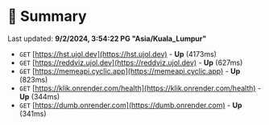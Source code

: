 # 📖 Summary
Last updated: **9/2/2024, 3:54:22 PG "Asia/Kuala_Lumpur"**

- `GET` [https://hst.ujol.dev](https://hst.ujol.dev) - **Up** (4173ms)
- `GET` [https://reddviz.ujol.dev](https://reddviz.ujol.dev) - **Up** (627ms)
- `GET` [https://memeapi.cyclic.app](https://memeapi.cyclic.app) - **Up** (823ms)
- `GET` [https://klik.onrender.com/health](https://klik.onrender.com/health) - **Up** (344ms)
- `GET` [https://dumb.onrender.com](https://dumb.onrender.com) - **Up** (341ms)
